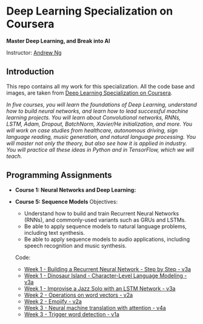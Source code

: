 # Deep Learning Specialization on Coursera

**Master Deep Learning, and Break into AI**

Instructor: [Andrew Ng](http://www.andrewng.org/)

## Introduction

This repo contains all my work for this specialization. All the code base and images, are taken from [Deep Learning Specialization on Coursera](https://www.coursera.org/specializations/deep-learning).

*In five courses, you will learn the foundations of Deep Learning, understand how to build neural networks, and learn how to lead successful machine learning projects. You will learn about Convolutional networks, RNNs, LSTM, Adam, Dropout, BatchNorm, Xavier/He initialization, and more. You will work on case studies from healthcare, autonomous driving, sign language reading, music generation, and natural language processing. You will master not only the theory, but also see how it is applied in industry. You will practice all these ideas in Python and in TensorFlow, which we will teach.*

## Programming Assignments

- **Course 1: Neural Networks and Deep Learning:**

  
- **Course 5: Sequence Models**
  Objectives:
  + Understand how to build and train Recurrent Neural Networks (RNNs), and commonly-used variants such as GRUs and LSTMs.
  + Be able to apply sequence models to natural language problems, including text synthesis. 
  + Be able to apply sequence models to audio applications, including speech recognition and music synthesis.
  
  Code:
  + [Week 1 - Building a Recurrent Neural Network - Step by Step - v3a](https://github.com/chandan2294/Deep-Learning-Coursera-/blob/master/Sequence%20Models/Week%201/Building%20a%20Recurrent%20Neural%20Network%20-%20Step%20by%20Step/Building_a_Recurrent_Neural_Network_Step_by_Step_v3a.ipynb)
  + [Week 1 - Dinosaur Island - Character-Level Language Modeling - v3a](https://github.com/chandan2294/Deep-Learning-Coursera-/blob/master/Sequence%20Models/Week%201/Dinosaur%20Island%20Character%20Level%20Language%20Model/Dinosaurus_Island_Character_level_language_model_final_v3a.ipynb)
  + [Week 1 - Improvise a Jazz Solo with an LSTM Network - v3a](https://github.com/chandan2294/Deep-Learning-Coursera-/blob/master/Sequence%20Models/Week%201/Jazz%20Improvisation%20with%20LSTM/Improvise_a_Jazz_Solo_with_an_LSTM_Network_v3a.ipynb)
  + [Week 2 - Operations on word vectors - v2a](https://github.com/chandan2294/Deep-Learning-Coursera-/blob/master/Sequence%20Models/Week%202/Word%20Vector%20Representation/Operations_on_word_vectors_v2a.ipynb)
  + [Week 2 - Emojify - v2a](https://github.com/chandan2294/Deep-Learning-Coursera-/blob/master/Sequence%20Models/Week%202/Emojify/Emojify_v2a.ipynb)
  + [Week 3 - Neural machine translation with attention - v4a](https://github.com/chandan2294/Deep-Learning-Coursera-/blob/master/Sequence%20Models/Week%203/Neural%20Machine%20Translation/Neural_machine_translation_with_attention_v4a.ipynb)
  + [Week 3 - Trigger word detection - v1a](https://github.com/chandan2294/Deep-Learning-Coursera-/blob/master/Sequence%20Models/Week%203/Trigger%20Word%20Detection/Trigger_word_detection_v1a.py)
